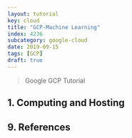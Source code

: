 ```yaml
---
layout: tutorial
key: cloud
title: "GCP-Machine Learning"
index: 4236
subcategory: google-cloud
date: 2019-09-15
tags: [GCP]
draft: true
---
```


> Google GCP Tutorial

## 1. Computing and Hosting

## 9. References
